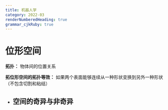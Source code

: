 ```yaml
---
title: 机器人学
category: 2022-03
renderNumberedHeading: true
grammar_cjkRuby: true
---
```



# 位形空间
**拓扑：**
物体间的位置关系 

**拓位形空间的拓扑等效：**
如果两个表面能够连续从一种形状变换到另外一种形状（不包含切割和粘结）

- 空间的奇异与非奇异
	- 